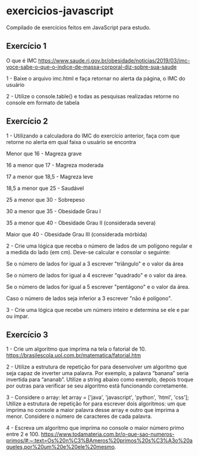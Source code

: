 # exercicios-javascript
Compilado de exercícios feitos em JavaScript para estudo.

## Exercício 1
O que é IMC 
https://www.saude.rj.gov.br/obesidade/noticias/2019/03/imc-voce-sabe-o-que-o-indice-de-massa-corporal-diz-sobre-sua-saude

1 - Baixe o arquivo imc.html e faça retornar no alerta da página, o IMC do usuário

2 - Utilize o console.table() e todas as pesquisas realizadas retorne no console em formato de tabela

## Exercício 2
1 - Utilizando a calculadora do IMC do exercício anterior, faça com que retorne no alerta em qual faixa o usuário se encontra

 <p>Menor que 16 - Magreza grave</p>
 <p>16 a menor que 17 - Magreza moderada</p>
 <p>17 a menor que 18,5 - Magreza leve</p>
 <p>18,5 a menor que 25 - Saudável</p>
 <p>25 a menor que 30 - Sobrepeso</p>
 <p>30 a menor que 35 - Obesidade Grau I</p>
 <p>35 a menor que 40 - Obesidade Grau II (considerada severa)</p>
 <p>Maior que 40 - Obesidade Grau III (considerada mórbida)</p>
 
2 - Crie uma lógica que receba o número de lados de um polígono regular e a medida do lado (em cm). Deve-se calcular e consolar o seguinte:

  <p>Se o número de lados for igual a 3 escrever "triângulo" e o valor da área</p>
  <p>Se o número de lados for igual a 4 escrever "quadrado" e o valor da área.</p>
  <p>Se o número de lados for igual a 5 escrever "pentágono" e o valor da área.</p>
  <p>Caso o número de lados seja inferior a 3 escrever "não é polígono".</p>

3 - Crie uma lógica que recebe um número inteiro e determina se ele e par ou ímpar.

## Exercício 3 

1 - Crie um algoritmo que imprima na tela o fatorial de 10. https://brasilescola.uol.com.br/matematica/fatorial.htm

2 - Utilize a estrutura de repetição for para desenvolver um algoritmo que seja capaz de inverter uma palavra. Por exemplo, a palavra “banana” seria invertida para “ananab”. Utilize a string abaixo como exemplo, depois troque por outras para verificar se seu algoritmo está funcionando corretamente.

3 - Considere o array:   let array = ['java', 'javascript', 'python', 'html', 'css'];
Utilize a estrutura de repetição for para escrever dois algoritmos: um que imprima no console a maior palavra desse array e outro que imprima a menor. Considere o número de caracteres de cada palavra.

4 - Escreva um algoritmo que imprima no console o maior número primo entre 2 e 100.
https://www.todamateria.com.br/o-que-sao-numeros-primos/#:~:text=Os%20n%C3%BAmeros%20primos%20s%C3%A3o%20aqueles,por%20um%20e%20ele%20mesmo.